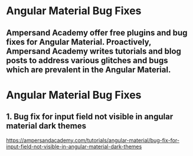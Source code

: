 # Angular Material Bug Fixes

## Ampersand Academy offer free plugins and bug fixes for Angular Material. Proactively, Ampersand Academy writes tutorials and blog posts to address various glitches and bugs which are prevalent in the Angular Material.

# Angular Material Bug Fixes

## 1. Bug fix for input field not visible in angular material dark themes
https://ampersandacademy.com/tutorials/angular-material/bug-fix-for-input-field-not-visible-in-angular-material-dark-themes 


